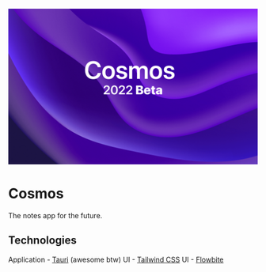 ![splashscreen](/.github/cosmos-splashscreen-min.png)

# Cosmos

The notes app for the future.

## Technologies

Application - [Tauri](https://tauri.studio) (awesome btw)
UI - [Tailwind CSS](https://tailwindcss.com)
UI - [Flowbite](https://flowbite.com)
